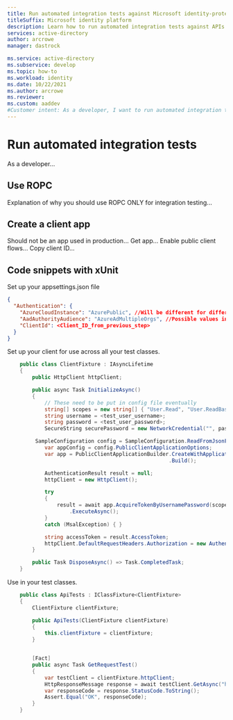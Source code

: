 ```yaml
---
title: Run automated integration tests against Microsoft identity-protected APIs
titleSuffix: Microsoft identity platform
description: Learn how to run automated integration tests against APIs protected by the Microsoft identity platform
services: active-directory
author: arcrowe
manager: dastrock

ms.service: active-directory
ms.subservice: develop
ms.topic: how-to
ms.workload: identity
ms.date: 10/22/2021
ms.author: arcrowe
ms.reviewer: 
ms.custom: aaddev
#Customer intent: As a developer, I want to run automated integration tests against APIs protected by Microsoft identity platform
---
```


# Run automated integration tests

As a developer...

## Use ROPC
Explanation of why you should use ROPC ONLY for integration testing...

## Create a client app 
Should not be an app used in production...
Get app...
Enable public client flows...
Copy client ID...

## Code snippets with xUnit
Set up your appsettings.json file

```json
{
  "Authentication": {
    "AzureCloudInstance": "AzurePublic", //Will be different for different Azure clouds, like US Gov
    "AadAuthorityAudience": "AzureAdMultipleOrgs", //Possible values include "AzureAdMyOrg", "AzureAdMultipleOrgs", "AzureAdandPersonalMicrosoftAccount", and "PersonalMicrosoftAccount"
    "ClientId": <Client_ID_from_previous_step>
  }
}
```

Set up your client for use across all your test classes.  

```csharp
    public class ClientFixture : IAsyncLifetime
    {
        public HttpClient httpClient;

        public async Task InitializeAsync()
        {
            // These need to be put in config file eventually
            string[] scopes = new string[] { "User.Read", "User.ReadBasic.All" };
            string username = <test_user_username>;
            string password = <test_user_password>;
            SecureString securePassword = new NetworkCredential("", password).SecurePassword;

         SampleConfiguration config = SampleConfiguration.ReadFromJsonFile("appsettings.json");
            var appConfig = config.PublicClientApplicationOptions;
            var app = PublicClientApplicationBuilder.CreateWithApplicationOptions(appConfig)
                                                    .Build();

            AuthenticationResult result = null;
            httpClient = new HttpClient();

            try
            {
                result = await app.AcquireTokenByUsernamePassword(scopes, username, securePassword)
                    .ExecuteAsync();
            }
            catch (MsalException) { }

            string accessToken = result.AccessToken;
            httpClient.DefaultRequestHeaders.Authorization = new AuthenticationHeaderValue("bearer", accessToken);
        }

        public Task DisposeAsync() => Task.CompletedTask;
    }
```

Use in your test classes.

```csharp
    public class ApiTests : IClassFixture<ClientFixture>
    {
        ClientFixture clientFixture;

        public ApiTests(ClientFixture clientFixture)
        {
            this.clientFixture = clientFixture;
        }


        [Fact]
        public async Task GetRequestTest()
        {
            var testClient = clientFixture.httpClient;
            HttpResponseMessage response = await testClient.GetAsync("https://graph.microsoft.com/v1.0/me");
            var responseCode = response.StatusCode.ToString();
            Assert.Equal("OK", responseCode);
        }
    }
```
